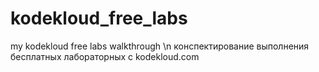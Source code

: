 # kodekloud_free_labs

my kodekloud free labs walkthrough \n
конспектирование выполнения бесплатных лабораторных с kodekloud.com
